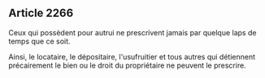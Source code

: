 Article 2266
----
Ceux qui possèdent pour autrui ne prescrivent jamais par quelque laps de temps
que ce soit.

Ainsi, le locataire, le dépositaire, l'usufruitier et tous autres qui détiennent
précairement le bien ou le droit du propriétaire ne peuvent le prescrire.
